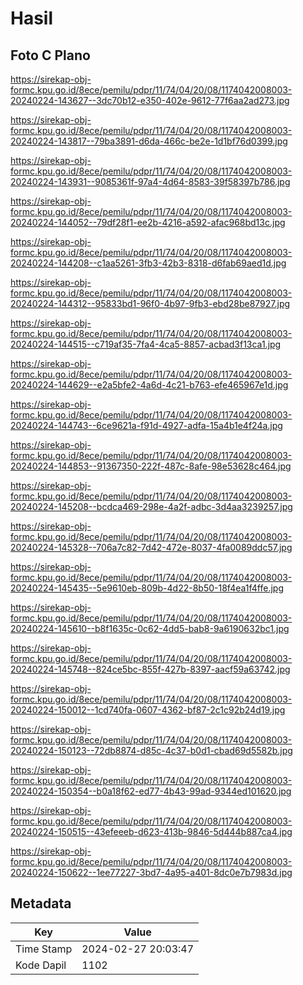 # Hasil

## Foto C Plano

https://sirekap-obj-formc.kpu.go.id/8ece/pemilu/pdpr/11/74/04/20/08/1174042008003-20240224-143627--3dc70b12-e350-402e-9612-77f6aa2ad273.jpg

https://sirekap-obj-formc.kpu.go.id/8ece/pemilu/pdpr/11/74/04/20/08/1174042008003-20240224-143817--79ba3891-d6da-466c-be2e-1d1bf76d0399.jpg

https://sirekap-obj-formc.kpu.go.id/8ece/pemilu/pdpr/11/74/04/20/08/1174042008003-20240224-143931--9085361f-97a4-4d64-8583-39f58397b786.jpg

https://sirekap-obj-formc.kpu.go.id/8ece/pemilu/pdpr/11/74/04/20/08/1174042008003-20240224-144052--79df28f1-ee2b-4216-a592-afac968bd13c.jpg

https://sirekap-obj-formc.kpu.go.id/8ece/pemilu/pdpr/11/74/04/20/08/1174042008003-20240224-144208--c1aa5261-3fb3-42b3-8318-d6fab69aed1d.jpg

https://sirekap-obj-formc.kpu.go.id/8ece/pemilu/pdpr/11/74/04/20/08/1174042008003-20240224-144312--95833bd1-96f0-4b97-9fb3-ebd28be87927.jpg

https://sirekap-obj-formc.kpu.go.id/8ece/pemilu/pdpr/11/74/04/20/08/1174042008003-20240224-144515--c719af35-7fa4-4ca5-8857-acbad3f13ca1.jpg

https://sirekap-obj-formc.kpu.go.id/8ece/pemilu/pdpr/11/74/04/20/08/1174042008003-20240224-144629--e2a5bfe2-4a6d-4c21-b763-efe465967e1d.jpg

https://sirekap-obj-formc.kpu.go.id/8ece/pemilu/pdpr/11/74/04/20/08/1174042008003-20240224-144743--6ce9621a-f91d-4927-adfa-15a4b1e4f24a.jpg

https://sirekap-obj-formc.kpu.go.id/8ece/pemilu/pdpr/11/74/04/20/08/1174042008003-20240224-144853--91367350-222f-487c-8afe-98e53628c464.jpg

https://sirekap-obj-formc.kpu.go.id/8ece/pemilu/pdpr/11/74/04/20/08/1174042008003-20240224-145208--bcdca469-298e-4a2f-adbc-3d4aa3239257.jpg

https://sirekap-obj-formc.kpu.go.id/8ece/pemilu/pdpr/11/74/04/20/08/1174042008003-20240224-145328--706a7c82-7d42-472e-8037-4fa0089ddc57.jpg

https://sirekap-obj-formc.kpu.go.id/8ece/pemilu/pdpr/11/74/04/20/08/1174042008003-20240224-145435--5e9610eb-809b-4d22-8b50-18f4ea1f4ffe.jpg

https://sirekap-obj-formc.kpu.go.id/8ece/pemilu/pdpr/11/74/04/20/08/1174042008003-20240224-145610--b8f1635c-0c62-4dd5-bab8-9a6190632bc1.jpg

https://sirekap-obj-formc.kpu.go.id/8ece/pemilu/pdpr/11/74/04/20/08/1174042008003-20240224-145748--824ce5bc-855f-427b-8397-aacf59a63742.jpg

https://sirekap-obj-formc.kpu.go.id/8ece/pemilu/pdpr/11/74/04/20/08/1174042008003-20240224-150012--1cd740fa-0607-4362-bf87-2c1c92b24d19.jpg

https://sirekap-obj-formc.kpu.go.id/8ece/pemilu/pdpr/11/74/04/20/08/1174042008003-20240224-150123--72db8874-d85c-4c37-b0d1-cbad69d5582b.jpg

https://sirekap-obj-formc.kpu.go.id/8ece/pemilu/pdpr/11/74/04/20/08/1174042008003-20240224-150354--b0a18f62-ed77-4b43-99ad-9344ed101620.jpg

https://sirekap-obj-formc.kpu.go.id/8ece/pemilu/pdpr/11/74/04/20/08/1174042008003-20240224-150515--43efeeeb-d623-413b-9846-5d444b887ca4.jpg

https://sirekap-obj-formc.kpu.go.id/8ece/pemilu/pdpr/11/74/04/20/08/1174042008003-20240224-150622--1ee77227-3bd7-4a95-a401-8dc0e7b7983d.jpg


## Metadata

| Key        | Value               |
| ---------- | ------------------- |
| Time Stamp | 2024-02-27 20:03:47 |
| Kode Dapil | 1102                |



